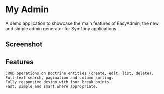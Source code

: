 # My Admin 

A demo application to showcase the main features of EasyAdmin, the new and simple admin generator for Symfony applications.

## Screenshot

## Features

    CRUD operations on Doctrine entities (create, edit, list, delete).
    Full-text search, pagination and column sorting.
    Fully responsive design with four break points.
    Fast, simple and smart where appropriate.

